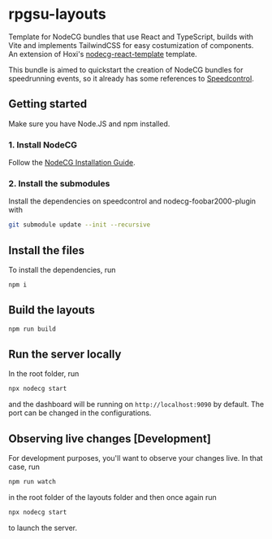 # rpgsu-layouts
Template for NodeCG bundles that use React and TypeScript, builds with Vite and implements TailwindCSS for easy costumization of components. An extension of Hoxi's [nodecg-react-template](https://github.com/hoXyy/nodecg-react-template) template.

This bundle is aimed to quickstart the creation of NodeCG bundles for speedrunning events, so it already has some references to [Speedcontrol](https://github.com/speedcontrol/nodecg-speedcontrol).


## Getting started

Make sure you have Node.JS and npm installed.

### 1. Install NodeCG

Follow the [NodeCG Installation Guide](https://www.nodecg.dev/docs/installing/).

### 2. Install the submodules

Install the dependencies on speedcontrol and nodecg-foobar2000-plugin with

```bash
git submodule update --init --recursive
```

## Install the files

To install the dependencies, run

```bash
npm i
```

## Build the layouts

```bash
npm run build
```

## Run the server locally

In the root folder, run

```bash
npx nodecg start
```

and the dashboard will be running on ```http://localhost:9090``` by default. The port can be changed in the configurations.

## Observing live changes [Development]

For development purposes, you'll want to observe your changes live. In that case, run 

```bash
npm run watch
```

in the root folder of the layouts folder and then once again run 

```bash
npx nodecg start
```

to launch the server.